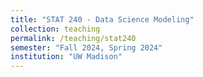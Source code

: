 ```yaml
---
title: "STAT 240 - Data Science Modeling"
collection: teaching
permalink: /teaching/stat240
semester: "Fall 2024, Spring 2024"
institution: "UW Madison"
---
```

